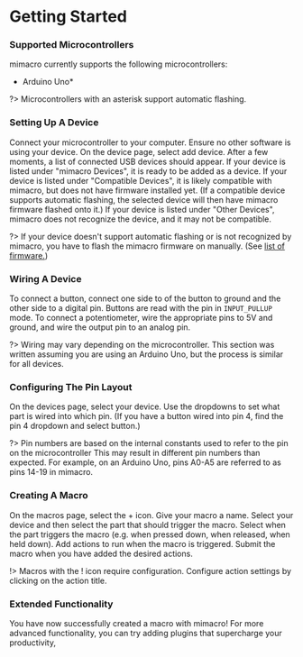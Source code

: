 # Getting Started

### Supported Microcontrollers
mimacro currently supports the following microcontrollers:
- Arduino Uno*

?> Microcontrollers with an asterisk support automatic flashing.

### Setting Up A Device

Connect your microcontroller to your computer.
Ensure no other software is using your device.
On the device page, select add device.
After a few moments, a list of connected USB devices should appear.
If your device is listed under "mimacro Devices", it is ready to be added as a device.
If your device is listed under "Compatible Devices", it is likely compatible with mimacro, but does not have firmware installed yet.
(If a compatible device supports automatic flashing, the selected device will then have mimacro firmware flashed onto it.)
If your device is listed under "Other Devices", mimacro does not recognize the device, and it may not be compatible.

?> If your device doesn't support automatic flashing or is not recognized by mimacro, you have to flash the mimacro firmware on manually. (See [list of firmware.](/firmware))

### Wiring A Device

To connect a button, connect one side to of the button to ground and the other side to a digital pin.
Buttons are read with the pin in `INPUT_PULLUP` mode.
To connect a potentiometer, wire the appropriate pins to 5V and ground, and wire the output pin to an analog pin.

?> Wiring may vary depending on the microcontroller. This section was written assuming you are using an Arduino Uno, but the process is similar for all devices.

### Configuring The Pin Layout

On the devices page, select your device. Use the dropdowns to set what part is wired into which pin. (If you have a button wired into pin 4, find the pin 4 dropdown and select button.)

?> Pin numbers are based on the internal constants used to refer to the pin on the microcontroller
This may result in different pin numbers than expected.
For example, on an Arduino Uno, pins A0-A5 are referred to as pins 14-19 in mimacro.

### Creating A Macro

On the macros page, select the + icon.
Give your macro a name. Select your device and then select the part that should trigger the macro.
Select when the part triggers the macro (e.g. when pressed down, when released, when held down).
Add actions to run when the macro is triggered.
Submit the macro when you have added the desired actions.

!> Macros with the ! icon require configuration. Configure action settings by clicking on the action title.

### Extended Functionality

You have now successfully created a macro with mimacro!
For more advanced functionality, you can try adding plugins that supercharge your productivity,